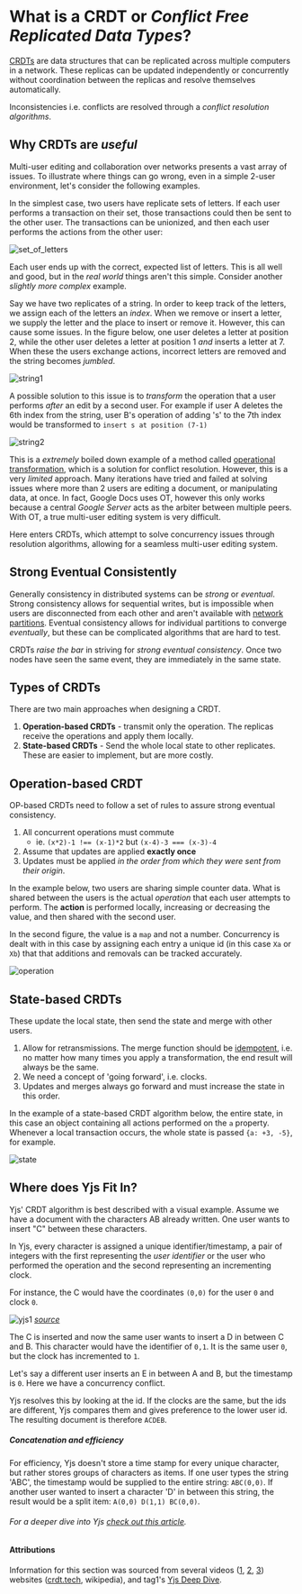 # What is a CRDT or _Conflict Free Replicated Data Types_?

[CRDTs](https://en.wikipedia.org/wiki/Conflict-free_replicated_data_type) are data structures that can be replicated across multiple computers in a network. These replicas can be updated independently or concurrently without coordination between the replicas and resolve themselves automatically. 

Inconsistencies i.e. conflicts are resolved through a *conflict resolution algorithms*. 

## Why CRDTs are _useful_
Multi-user editing and collaboration over networks presents a vast array of issues. To illustrate where things can go wrong, even in a simple 2-user environment, let's consider the following examples. 

In the simplest case, two users have replicate sets of letters. If each user performs a transaction on their set, those transactions could then be sent to the other user. The transactions can be unionized, and then each user performs the actions from the other user:

![set_of_letters](/images/list.png)

Each user ends up with the correct, expected list of letters. This is all well and good, but in the _real world_ things aren't this simple. Consider another _slightly more complex_ example. 

Say we have two replicates of a string. In order to keep track of the letters, we assign each of the letters an _index_. When we remove or insert a letter, we supply the letter and the place to insert or remove it. However, this can cause some issues. In the figure below, one user deletes a letter at position 2, while the other user deletes a letter at position 1 _and_ inserts a letter at 7. When these the users exchange actions, incorrect letters are removed and the string becomes _jumbled_.


![string1](/images/string1.png)


A possible solution to this issue is to _transform_ the operation that a user performs _after_ an edit by a second user. For example if user A deletes the 6th index from the string, user B's operation of adding 's' to the 7th index would be transformed to `insert s at position (7-1)`


![string2](/images/string2.png)

This is a _extremely_ boiled down example of a method called [operational transformation](https://en.wikipedia.org/wiki/Operational_transformation), which is a solution for conflict resolution. However, this is a very _limited_ approach. Many iterations have tried and failed at solving issues where more than 2 users are editing a document, or manipulating data, at once. In fact, Google Docs uses OT, however this only works because a central _Google Server_ acts as the arbiter between multiple peers. With OT, a true multi-user editing system is very difficult. 

Here enters CRDTs, which attempt to solve concurrency issues through resolution algorithms, allowing for a seamless multi-user editing system. 

## Strong Eventual Consistently
Generally consistency in distributed systems can be _strong_ or _eventual_. Strong consistency allows for sequential writes, but is impossible when users are disconnected from each other and aren't available with [network partitions](https://en.wikipedia.org/wiki/Network_partition). Eventual consistency allows for individual partitions to converge _eventually_, but these can be complicated algorithms that are hard to test.

CRDTs _raise the bar_ in striving for _strong eventual consistency_. Once two nodes have seen the same event, they are immediately in the same state. 



## Types of CRDTs
There are two main approaches when designing a CRDT. 
1. **Operation-based CRDTs** - transmit only the operation. The replicas receive the operations and apply them locally. 
2. **State-based CRDTs** - Send the whole local state to other replicates. These are easier to implement, but are more costly. 

## Operation-based CRDT
OP-based CRDTs need to follow a set of rules to assure strong eventual consistency. 
1. All concurrent operations must commute
    - ie. `(x*2)-1 !== (x-1)*2` but `(x-4)-3 === (x-3)-4`
2. Assume that updates are applied **exactly once**
3. Updates must be applied _in the order from which they were sent from their origin_.

In the example below, two users are sharing simple counter data. What is shared between the users is the actual _operation_ that each user attempts to perform. The **action** is performed locally, increasing or decreasing the value, and then shared with the second user. 

In the second figure, the value is a `map` and not a number. Concurrency is dealt with in this case by assigning each entry a unique id (in this case `Xa` or `Xb`) that that additions and removals can be tracked accurately. 

![operation](/images/operation.png)


## State-based CRDTs
These update the local state, then send the state and merge with other users. 
1. Allow for retransmissions. The merge function should be [idempotent](https://en.wikipedia.org/wiki/Idempotence), i.e. no matter how many times you apply a transformation, the end result will always be the same. 
2. We need a concept of 'going forward', i.e. clocks. 
3. Updates and merges always go forward and must increase the state in this order. 

In the example of a state-based CRDT algorithm below, the entire state, in this case an object containing all actions performed on the `a` property. Whenever a local transaction occurs, the whole state is passed `{a: +3, -5}`, for example. 

![state](/images/state.png)


## Where does Yjs Fit In?

Yjs' CRDT algorithm is best described with a visual example. Assume we have a document with the characters AB already written. One user wants to insert "C" between these characters. 

In Yjs, every character is assigned a unique identifier/timestamp, a pair of integers with the first representing the _user identifier_ or the user who performed the operation and the second representing an incrementing clock. 

For instance, the C would have the coordinates `(0,0)` for the user `0` and clock `0`.

![yjs1](/images/yjs1.png)
_[source](https://www.tag1consulting.com/blog/yjs-deep-dive-part-2)_

The C is inserted and now the same user wants to insert a D in between C and B. This character would have the identifier of `0,1`. It is the same user `0`, but the clock has incremented to `1`. 

Let's say a different user inserts an E in between A and B, but the timestamp is `0`. Here we have a concurrency conflict. 

Yjs resolves this by looking at the id. If the clocks are the same, but the ids are different, Yjs compares them and gives preference to the lower user id. The resulting document is therefore `ACDEB`.

##### Concatenation and efficiency
For efficiency, Yjs doesn't store a time stamp for every unique character, but rather stores groups of characters as items. If one user types the string 'ABC', the timestamp would be supplied to the entire string: `ABC(0,0)`. If another user wanted to insert a character 'D' in between this string, the result would be a split item: `A(0,0) D(1,1) BC(0,0)`.

###### For a deeper dive into Yjs [check out this article](https://www.tag1consulting.com/blog/yjs-deep-dive-part-1).



#### Attributions
Information for this section was sourced from several videos ([1](https://youtu.be/M8-WFTjZoA0), [2](https://youtu.be/B5NULPSiOGw), [3](https://www.youtube.com/watch?v=9xFfOhasiOE&t=1871s)) websites ([crdt.tech](https://crdt.tech/), wikipedia), and tag1's [Yjs Deep Dive](https://www.tag1consulting.com/blog/yjs-deep-dive-part-1).


